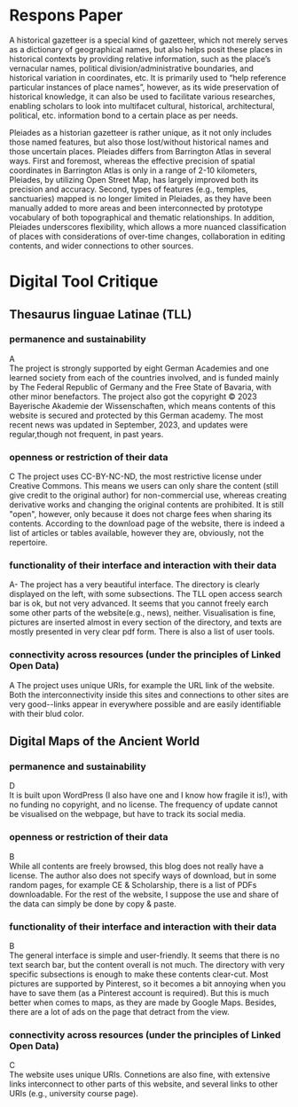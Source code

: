 # Respons Paper  
A historical gazetteer is a special kind of gazetteer, which not merely serves as a dictionary of geographical names, but also helps posit these places in historical contexts by providing relative information, such as the place’s vernacular names, political division/administrative boundaries, and historical variation in coordinates, etc. It is primarily used to “help reference particular instances of place names”, however, as its wide preservation of historical knowledge, it can also be used to facilitate various researches, enabling scholars to look into multifacet cultural, historical, architectural, political, etc. information bond to a certain place as per needs.

Pleiades as a historian gazetteer is rather unique, as it not only includes those named features, but also those lost/without historical names and those uncertain places. Pleiades differs from Barrington Atlas in several ways. First and foremost, whereas the effective precision of spatial coordinates in Barrington Atlas is only in a range of 2-10 kilometers, Pleiades, by utilizing Open Street Map, has largely improved both its precision and accuracy. Second, types of features (e.g., temples, sanctuaries) mapped is no longer limited in Pleiades, as they have been manually added to more areas and been interconnected by prototype vocabulary of both topographical and thematic relationships. In addition, Pleiades underscores flexibility, which allows a more nuanced classification of places with considerations of over-time changes, collaboration in editing contents, and wider connections to other sources. 

# Digital Tool Critique
## Thesaurus linguae Latinae (TLL)
### permanence and sustainability  
A  
The project is strongly supported by eight German Academies and one learned society from each of the countries involved, and is funded mainly by The Federal Republic of Germany and the Free State of Bavaria, with other minor benefactors. The project also got the copyright © 2023 Bayerische Akademie der Wissenschaften, which means contents of this website is secured and protected by this German academy. The most recent news was updated in September, 2023, and updates were regular,though not frequent, in past years.   
### openness or restriction of their data  
C
The project uses CC-BY-NC-ND, the most restrictive license under Creative Commons. This means we users can only share the content (still give credit to the original author) for non-commercial use, whereas creating derivative works and changing the original contents are prohibited. It is still "open", however, only because it does not charge fees when sharing its contents. According to the download page of the website, there is indeed a list of articles or tables available, however they are, obviously, not the repertoire.  
### functionality of their interface and interaction with their data
A-
The project has a very beautiful interface. The directory is clearly displayed on the left, with some subsections. The TLL open access search bar is ok, but not very advanced. It seems that you cannot freely earch some other parts of the website(e.g., news), neither. Visualisation is fine, pictures are inserted almost in every section of the directory, and texts are mostly presented in very clear pdf form. There is also a list of user tools. 
### connectivity across resources (under the principles of Linked Open Data)  
A
The project uses unique URIs, for example the URL link of the website. Both the interconnectivity inside this sites and connections to other sites are very good--links appear in everywhere possible and are easily identifiable with their blud color. 
 
## Digital Maps of the Ancient World 
### permanence and sustainability  
D  
It is built upon WordPress (I also have one and I know how fragile it is!), with no funding no copyright, and no license. The frequency of update cannot be visualised on the webpage, but have to track its social media. 
### openness or restriction of their data  
B  
While all contents are freely browsed, this blog does not really have a license. The author also does not specify ways of download, but in some random pages, for example CE & Scholarship, there is a list of PDFs downloadable. For the rest of the website, I suppose the use and share of the data can simply be done by copy & paste. 
### functionality of their interface and interaction with their data  
B  
The general interface is simple and user-friendly. It seems that there is no text search bar, but the content overall is not much. The directory with very specific subsections is enough to make these contents clear-cut. Most pictures are supported by Pinterest, so it becomes a bit annoying when you have to save them (as a Pinterest account is required). But this is much better when comes to maps, as they are made by Google Maps. Besides, there are a lot of ads on the page that detract from the view.
### connectivity across resources (under the principles of Linked Open Data)
C  
The website uses unique URIs. Connetions are also fine, with extensive links interconnect to other parts of this website, and several links to other URIs (e.g., university course page). 
